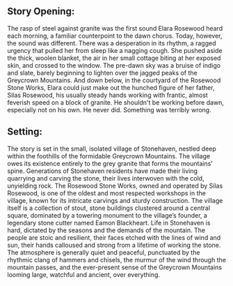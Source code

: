## Story Opening:

The rasp of steel against granite was the first sound Elara Rosewood heard each morning, a familiar counterpoint to the dawn chorus. Today, however, the sound was different. There was a desperation in its rhythm, a ragged urgency that pulled her from sleep like a nagging cough. She pushed aside the thick, woolen blanket, the air in her small cottage biting at her exposed skin, and crossed to the window. The pre-dawn sky was a bruise of indigo and slate, barely beginning to lighten over the jagged peaks of the Greycrown Mountains. And down below, in the courtyard of the Rosewood Stone Works, Elara could just make out the hunched figure of her father, Silas Rosewood, his usually steady hands working with frantic, almost feverish speed on a block of granite. He shouldn't be working before dawn, especially not on his own. He never did. Something was terribly wrong.

## Setting:

The story is set in the small, isolated village of Stonehaven, nestled deep within the foothills of the formidable Greycrown Mountains. The village owes its existence entirely to the grey granite that forms the mountains' spine. Generations of Stonehaven residents have made their living quarrying and carving the stone, their lives interwoven with the cold, unyielding rock. The Rosewood Stone Works, owned and operated by Silas Rosewood, is one of the oldest and most respected workshops in the village, known for its intricate carvings and sturdy construction. The village itself is a collection of stout, stone buildings clustered around a central square, dominated by a towering monument to the village’s founder, a legendary stone cutter named Eamon Blackheart. Life in Stonehaven is hard, dictated by the seasons and the demands of the mountain. The people are stoic and resilient, their faces etched with the lines of wind and sun, their hands calloused and strong from a lifetime of working the stone. The atmosphere is generally quiet and peaceful, punctuated by the rhythmic clang of hammers and chisels, the murmur of the wind through the mountain passes, and the ever-present sense of the Greycrown Mountains looming large, watchful and ancient, over everything.
